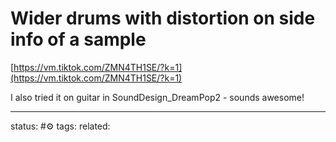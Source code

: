 # Wider drums with distortion on side info of a sample  
  
[https://vm.tiktok.com/ZMN4TH1SE/?k=1](https://vm.tiktok.com/ZMN4TH1SE/?k=1)

I also tried it on guitar in SoundDesign_DreamPop2 - sounds awesome!

---
status: #⚙️ 
tags: 
related: 
